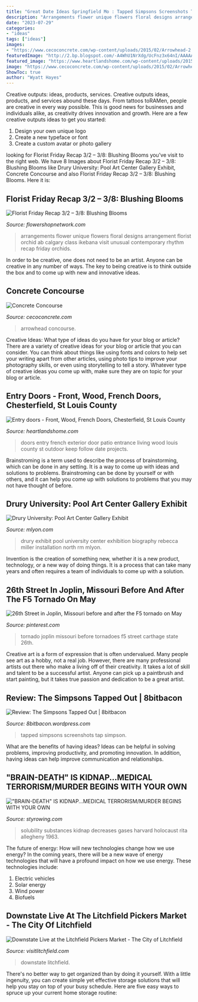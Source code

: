 ```yaml
---
title: "Great Date Ideas Springfield Mo : Tapped Simpsons Screenshots Tap Simpson"
description: "Arrangements flower unique flowers floral designs arrangement florist orchid ab calgary class ikebana visit unusual contemporary rhythm recap friday orchids"
date: "2023-07-29"
categories:
- "ideas"
tags: ["ideas"]
images:
- "https://www.cecoconcrete.com/wp-content/uploads/2015/02/Arrowhead-2.jpg"
featuredImage: "http://2.bp.blogspot.com/-A4WhU1NrXdg/UcFnz3x64nI/AAAAAAAAAUw/cEKLDYnZS4I/s1600/simpson_tapped_out_update2.jpg"
featured_image: "https://www.heartlandshome.com/wp-content/uploads/2015/03/IMG_4937-687x1030.jpg"
image: "https://www.cecoconcrete.com/wp-content/uploads/2015/02/Arrowhead-2.jpg"
ShowToc: true
author: "Wyatt Hayes"
---
```



Creative outputs: ideas, products, services.
Creative outputs ideas, products, and services abound these days. From tattoos toRAMen, people are creative in every way possible. This is good news for businesses and individuals alike, as creativity drives innovation and growth. Here are a few creative outputs ideas to get you started:
1. Design your own unique logo
2. Create a new typeface or font
3. Create a custom avatar or photo gallery

	

		
looking for Florist Friday Recap 3/2 – 3/8: Blushing Blooms you've visit to the right web. We have 8 Images about Florist Friday Recap 3/2 – 3/8: Blushing Blooms like Drury University: Pool Art Center Gallery Exhibit, Concrete Concourse and also Florist Friday Recap 3/2 – 3/8: Blushing Blooms. Here it is:
		
    
## Florist Friday Recap 3/2 – 3/8: Blushing Blooms

<img loading=lazy src="http://www.flowershopnetwork.com/blog/wp-content/uploads/2013/03/first-class-calgary.jpg" onerror="this.onerror=null;this.src='https://tse3.mm.bing.net/th?id=OIP._iCtbSpHaHuBKFV-saCuhwHaHP&amp;pid=15.1';" alt="Florist Friday Recap 3/2 – 3/8: Blushing Blooms">

_Source: flowershopnetwork.com_

>arrangements flower unique flowers floral designs arrangement florist orchid ab calgary class ikebana visit unusual contemporary rhythm recap friday orchids. 

	

In order to be creative, one does not need to be an artist. Anyone can be creative in any number of ways. The key to being creative is to think outside the box and to come up with new and innovative ideas.

    
## Concrete Concourse

<img loading=lazy src="https://www.cecoconcrete.com/wp-content/uploads/2015/02/Arrowhead-2.jpg" onerror="this.onerror=null;this.src='https://tse3.mm.bing.net/th?id=OIP.Qff7Iq2xJC1lMxijX-cNZQHaFj&amp;pid=15.1';" alt="Concrete Concourse">

_Source: cecoconcrete.com_

>arrowhead concourse. 

	

Creative Ideas: What type of ideas do you have for your blog or article?
There are a variety of creative ideas for your blog or article that you can consider. You can think about things like using fonts and colors to help set your writing apart from other articles, using photo tips to improve your photography skills, or even using storytelling to tell a story. Whatever type of creative ideas you come up with, make sure they are on topic for your blog or article.

    
## Entry Doors - Front, Wood, French Doors, Chesterfield, St Louis County

<img loading=lazy src="https://www.heartlandshome.com/wp-content/uploads/2015/03/IMG_4937-687x1030.jpg" onerror="this.onerror=null;this.src='https://tse1.mm.bing.net/th?id=OIP.eClWkHNKS85lqGqnUszH8gHaLG&amp;pid=15.1';" alt="Entry doors - Front, Wood, French Doors, Chesterfield, St Louis County">

_Source: heartlandshome.com_

>doors entry french exterior door patio entrance living wood louis county st outdoor keep follow date projects. 

	

Brainstroming is a term used to describe the process of brainstorming, which can be done in any setting. It is a way to come up with ideas and solutions to problems. Brainstroming can be done by yourself or with others, and it can help you come up with solutions to problems that you may not have thought of before.

    
## Drury University: Pool Art Center Gallery Exhibit

<img loading=lazy src="http://mlyon.com/wp-content/gallery/drury/rm_drury_1.jpg" onerror="this.onerror=null;this.src='https://tse2.mm.bing.net/th?id=OIP.7vI59mU6trXkfdeFmfZsPAHaEq&amp;pid=15.1';" alt="Drury University: Pool Art Center Gallery Exhibit">

_Source: mlyon.com_

>drury exhibit pool university center exhibition biography rebecca miller installation north rm mlyon. 

	

Invention is the creation of something new, whether it is a new product, technology, or a new way of doing things. It is a process that can take many years and often requires a team of individuals to come up with a solution.

    
## 26th Street In Joplin, Missouri Before And After The F5 Tornado On May

<img loading=lazy src="https://i.pinimg.com/originals/17/78/bf/1778bf0ab89b2f9c9fac21b5c2c8c934.jpg" onerror="this.onerror=null;this.src='https://tse1.mm.bing.net/th?id=OIP.Sow4q2io1cJBRSk5VF6vVQHaDt&amp;pid=15.1';" alt="26th Street in Joplin, Missouri before and after the F5 tornado on May">

_Source: pinterest.com_

>tornado joplin missouri before tornadoes f5 street carthage state 26th. 

	

Creative art is a form of expression that is often undervalued. Many people see art as a hobby, not a real job. However, there are many professional artists out there who make a living off of their creativity. It takes a lot of skill and talent to be a successful artist. Anyone can pick up a paintbrush and start painting, but it takes true passion and dedication to be a great artist.

    
## Review: The Simpsons Tapped Out | 8bitbacon

<img loading=lazy src="http://2.bp.blogspot.com/-A4WhU1NrXdg/UcFnz3x64nI/AAAAAAAAAUw/cEKLDYnZS4I/s1600/simpson_tapped_out_update2.jpg" onerror="this.onerror=null;this.src='https://tse2.mm.bing.net/th?id=OIP.y5hQM5e1RL_HvU8reR0BdAHaFj&amp;pid=15.1';" alt="Review: The Simpsons Tapped Out | 8bitbacon">

_Source: 8bitbacon.wordpress.com_

>tapped simpsons screenshots tap simpson. 

	

What are the benefits of having ideas?
Ideas can be helpful in solving problems, improving productivity, and promoting innovation. In addition, having ideas can help improve communication and relationships.

    
## &quot;BRAIN-DEATH&quot; IS KIDNAP...MEDICAL TERRORISM/MURDER BEGINS WITH YOUR OWN

<img loading=lazy src="http://styrowing.com/images/coffeesmface.jpg" onerror="this.onerror=null;this.src='https://tse2.mm.bing.net/th?id=OIP.TVN1p-BTYk2RIpDa6ntgYgHaJ8&amp;pid=15.1';" alt="&quot;BRAIN-DEATH&quot; IS KIDNAP...MEDICAL TERRORISM/MURDER BEGINS WITH YOUR OWN">

_Source: styrowing.com_

>solubility substances kidnap decreases gases harvard holocaust rita allegheny 1963. 

	

The future of energy: How will new technologies change how we use energy?
In the coming years, there will be a new wave of energy technologies that will have a profound impact on how we use energy. These technologies include: 
1. Electric vehicles
2. Solar energy
3. Wind power
4. Biofuels

    
## Downstate Live At The Litchfield Pickers Market - The City Of Litchfield

<img loading=lazy src="https://visitlitchfield.com/wp-content/uploads/2021/01/Downstate-Promo-Picture-scaled-e1610995234778-1024x689.jpg" onerror="this.onerror=null;this.src='https://tse1.mm.bing.net/th?id=OIP.vpQaCD5PjTTgyxNbxhs5_gHaE-&amp;pid=15.1';" alt="Downstate Live at the Litchfield Pickers Market - The City of Litchfield">

_Source: visitlitchfield.com_

>downstate litchfield. 

	

There's no better way to get organized than by doing it yourself. With a little ingenuity, you can create simple yet effective storage solutions that will help you stay on top of your busy schedule. Here are five easy ways to spruce up your current home storage routine: 

